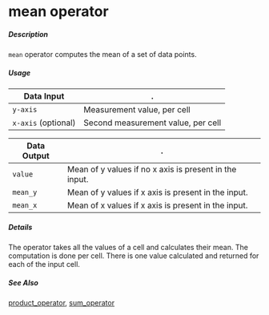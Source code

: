 # mean operator

##### Description

`mean` operator computes the mean of a set of data points.

##### Usage

Data Input|.
---|---
`y-axis`            | Measurement value, per cell 
`x-axis` (optional) | Second measurement value, per cell 

Data Output|.
---|---
`value`          | Mean of y values if no x axis is present in the input.
`mean_y`          | Mean of y values if x axis is present in the input.
`mean_x`          | Mean of x values if x axis is present in the input.

##### Details

The operator takes all the values of a cell and calculates their mean. The computation is done per cell. There is one value calculated and returned for each of the input cell.

##### See Also

[product_operator](https://github.com/tercen/product_operator), [sum_operator](https://github.com/tercen/sum_operator)

